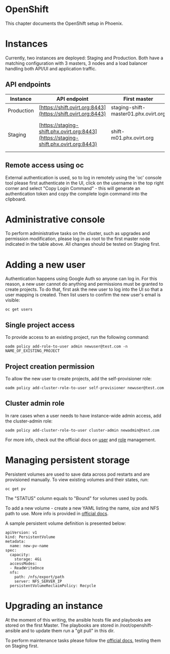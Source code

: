 OpenShift
=========

This chapter documents the OpenShift setup in Phoenix.

Instances
=========

Currently, two instances are deployed: Staging and Production.
Both have a matching configuration with 3 masters, 3 nodes
and a load balancer handling both API/UI and application traffic.

API endpoints
-------------

| Instance   | API endpoint                             | First master | Note |
| ---------- | ---------------------------------------- | ------------ | ---- |
| Production | [https://shift.ovirt.org:8443](https://shift.ovirt.org:8443) | staging-shift-master01.phx.ovirt.org | |
| Staging    | [https://staging-shift.phx.ovirt.org:8443](https://staging-shift.phx.ovirt.org:8443) | shift-m01.phx.ovirt.org | API reachable via [OpenVPN](OpenVPN.markdown) only |

Remote access using oc
----------------------

External authentication is used, so to log in remotely using
the 'oc' console tool please first authenticate in the UI,
click on the username in the top right corner and select
"Copy Login Command" - this will generate an authentication
token and copy the complete login command into the clipboard.

Administrative console
======================

To perform administrative tasks on the cluster, such as upgrades
and permission modification, please log in as root to the first
master node indicated in the table above. All changes should be
tested on Staging first.

Adding a new user
=================

Authentication happens using Google Auth so anyone can log in.
For this reason, a new user cannot do anything and permissions
must be granted to create projects. To do that, first ask the
new user to log into the UI so that a user mapping is created.
Then list users to confirm the new user's email is visible:

    oc get users

Single project access
---------------------

To provide access to an existing project, run the following command:

    oadm policy add-role-to-user admin newuser@test.com -n NAME_OF_EXISTING_PROJECT

Project creation permission
---------------------------

To allow the new user to create projects, add the self-provisioner role:

    oadm policy add-cluster-role-to-user self-provisioner newuser@test.com

Cluster admin role
------------------

In rare cases when a user needs to have instance-wide admin access, add the cluster-admin role:

    oadm policy add-cluster-role-to-user cluster-admin newadmin@test.com

For more info, check out the official docs on [user](https://docs.openshift.com/container-platform/3.6/admin_guide/manage_users.html) and [role](https://docs.openshift.com/container-platform/3.6/admin_solutions/user_role_mgmt.html) management.

Managing persistent storage
===========================

Persistent volumes are used to save data across pod restarts and are provisioned manually.
To view existing volumes and their states, run:

    oc get pv

The "STATUS" column equals to "Bound" for volumes used by pods.

To add a new volume - create a new YAML listing the name, size and NFS path to use.
More info is provided in [official docs](https://docs.openshift.com/container-platform/3.6/install_config/persistent_storage/persistent_storage_nfs.html).

A sample persistent volume definition is presented below:

    apiVersion: v1
    kind: PersistentVolume
    metadata:
      name: new-pv-name
    spec:
      capacity:
        storage: 4Gi
      accessModes:
      - ReadWriteOnce
      nfs:
        path: /nfs/export/path
        server: NFS_SERVER_IP
      persistentVolumeReclaimPolicy: Recycle

Upgrading an instance
=====================

At the moment of this writing, the ansible hosts file and playbooks are stored on the first Master.
The playbooks are stored in /root/openshift-ansible and to update them run a "git pull" in this dir.

To perform maintenance tasks please follow the [official docs](https://docs.openshift.com/container-platform/3.6/install_config/install/advanced_install.html), testing them on Staging first.